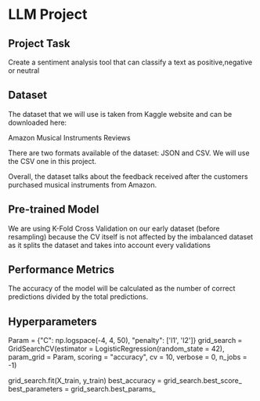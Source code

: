 # LLM Project

## Project Task
Create a sentiment analysis tool that can classify a text as positive,negative or neutral


## Dataset
The dataset that we will use is taken from Kaggle website and can be downloaded here:

Amazon Musical Instruments Reviews

There are two formats available of the dataset: JSON and CSV. We will use the CSV one in this project.

Overall, the dataset talks about the feedback received after the customers purchased musical instruments from Amazon.

## Pre-trained Model
We are using K-Fold Cross Validation on our early dataset (before resampling) because the CV itself is not affected by the imbalanced dataset as it splits the dataset and takes into account every validations

## Performance Metrics
The accuracy of the model will be calculated as the number of correct predictions divided by the total predictions.

## Hyperparameters
Param = {"C": np.logspace(-4, 4, 50), "penalty": ['l1', 'l2']}
grid_search = GridSearchCV(estimator = LogisticRegression(random_state = 42), param_grid = Param, scoring = "accuracy", cv = 10, verbose = 0, n_jobs = -1)

grid_search.fit(X_train, y_train)
best_accuracy = grid_search.best_score_
best_parameters = grid_search.best_params_

